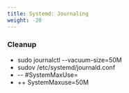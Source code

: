 ```yaml
---
title: Systemd: Journaling
weight: -20
---
```


### Cleanup
- sudo journalctl --vacuum-size=50M
- sudov /etc/systemd/journald.conf
- -- #SystemMaxUse=
- ++ SystemMaxuse=50M
